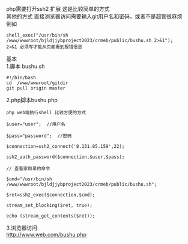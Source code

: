      
php需要打开ssh2 扩展 
   这是比较简单的方式  
    其他的方式 直接浏览器访问需要输入git用户名和密码，或者不是超管很麻烦   
    例如 
  
    shell_exec("/usr/bin/sh /www/wwwroot/bjldjjybproject2023/crmeb/public/bushu.sh 2>&1");  
    2>&1 必须写才能从页面看到报错信息  
基本   
   1.脚本 bushu.sh 

	#!/bin/bash
	cd  /www/wwwroot/gitdir
	git pull origin master

   2.php脚本bushu.php
     

	php web端执行shell 比较方便的方式
	
	$user="user";  //用户名
	  
	$pass="password";  //密码
	
	$connection=ssh2_connect('8.131.85.159',22);
	
	ssh2_auth_password($connection,$user,$pass);
	
	// 查看家目录的命令
	
	$cmd="/usr/bin/sh /www/wwwroot/bjldjjybproject2023/crmeb/public/bushu.sh";
	
	$ret=ssh2_exec($connection,$cmd);
	
	stream_set_blocking($ret, true);
	
	echo (stream_get_contents($ret));

 3.浏览器访问  
    http://www.web.com/bushu.php
 
  
